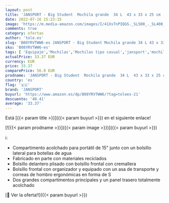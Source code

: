 ```yaml
---
layout: post
title: 'JANSPORT - Big Student  Mochila grande  34 L  43 x 33 x 25 cm  compartimento para portátil de 15 pulgadas  cinta roja'
date: 2022-07-16 15:23:15
image: 'https://m.media-amazon.com/images/I/41XsTnPIQGS._SL500_._SL400_.jpg'
comments: true
category: ofertas
author: 'tole.es'
slug: 'B08YRVTWW6-es JANSPORT - Big Student Mochila grande 34 L 43 x 33 x 25 cm...'
sku: 'B08YRVTWW6-es'
tags: [ 'Equipaje','Mochilas','Mochilas tipo casual','jansport','mochila','🇪🇸', ]
actualPrice: 33.37 EUR
currency: EUR
price: 33.37
comparePrice: 56.0 EUR
prodname: 'JANSPORT - Big Student  Mochila grande  34 L  43 x 33 x 25 cm  compartimento para portátil de 15 pulgadas  cinta roja'
country: 'es'
flag: '🇪🇸'
brand: 'JANSPORT'
buyurl: 'https://www.amazon.es/dp/B08YRVTWW6/?tag=tolees-21'
descuento: '40.41'
average: '33.37'
---
```


Está [{{< param title >}}]({{< param buyurl >}}) en el siguiente enlace!

[![{{< param prodname >}}]({{< param image >}})]({{< param buyurl >}})

ℹ️:

- Compartimento acolchado para portátil de 15" junto con un bolsillo lateral para botellas de agua
- Fabricado en parte con materiales reciclados
- Bolsillo delantero plisado con bolsillo frontal con cremallera
- Bolsillo frontal con organizador y equipado con un asa de transporte y correas de hombro ergonómicas en forma de S
- Dos grandes compartimentos principales y un panel trasero totalmente acolchado

[🛒 Ver la oferta!!]({{< param buyurl >}})
